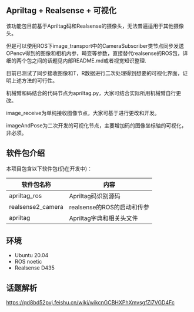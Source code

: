 ## Apriltag + Realsense + 可视化

该功能包目前基于Apriltag码和Realsense的摄像头，无法普遍适用于其他摄像头。

但是可以使用ROS下image_transport中的CameraSubscriber类节点同步发送OPencv得到的图像和相机内参，畸变等参数，直接替代realsense的ROS包，详细的两个包之间的话题见内部README.md或者视觉知识整理.

目前已测试了同步接收图像和T，R数据进行二次处理得到想要的可视化界面，证明上述方法的可行性。

机械臂和码结合的代码节点为apriltag.py，大家可结合实际所用机械臂自行更改。

image_receive为单纯接收图像节点，大家可基于进行更改和开发。

imageAndPose为二次开发的可视化节点，主要增加码的图像坐标轴的可视化，非必须。

## 软件包介绍

本项目包含以下软件包(仍在开发中)：

| 软件包名称  | 内容  |
|    ----    | -------  |
| apriltag_ros | Apriltag码识别源码 |
| realsense2_camera      | realsense的ROS的启动和传参 |
| apriltag | Apriltag字典和相关头文件 |



## 环境

- Ubuntu 20.04
- ROS noetic
- Realsense D435

## 话题解析
https://qd8bd52pvj.feishu.cn/wiki/wikcnGCBHXPhXmvsgfZi7VGD4Fc

